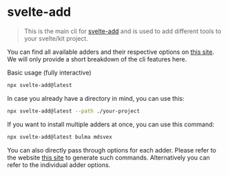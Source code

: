 # svelte-add

> This is the main cli for [svelte-add](https://svelte-add.com) and is used to add different tools to your svelte/kit project.

You can find all available adders and their respective options on [this site](https://svelte-add.com/adder/bootstrap). We will only provide a short breakdown of the cli features here.

Basic usage (fully interactive)

```sh
npx svelte-add@latest
```

In case you already have a directory in mind, you can use this:

```sh
npx svelte-add@latest --path ./your-project
```

If you want to install multiple adders at once, you can use this command:

```sh
npx svelte-add@latest bulma mdsvex
```

You can also directly pass through options for each adder. Please refer to the website [this site](https://svelte-add.com) to generate such commands. Alternatively you can refer to the individual adder options.
